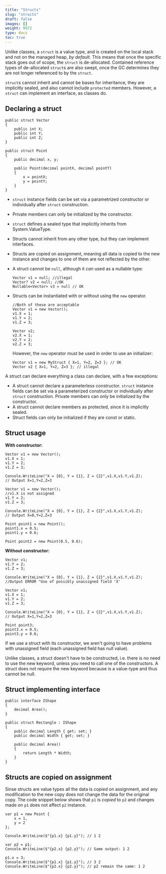 ```yaml
---
title: "Structs"
slug: "structs"
draft: false
images: []
weight: 9972
type: docs
toc: true
---
```


Unlike classes, a `struct` is a value type, and is created on the local stack and not on the managed heap, *by default*. This means that once the specific stack goes out of scope, the `struct` is de-allocated. Contained reference types of de-allocated `struct`s are also swept, once the GC determines they are not longer referenced to by the `struct`.

`struct`s cannot inherit and cannot be bases for inheritance, they are implicitly sealed, and also cannot include `protected` members. However, a `struct` can implement an interface, as classes do. 

## Declaring a struct
    public struct Vector 
    {
        public int X;
        public int Y;
        public int Z;
    }

    public struct Point
    {
        public decimal x, y;
        
        public Point(decimal pointX, decimal pointY)
        {
            x = pointX;
            y = pointY;
        }
    }

 - `struct` instance fields can be set via a parametrized constructor or individually after `struct` construction.
 - Private members can only be initialized by the constructor.
 - `struct` defines a sealed type that implicitly inherits from System.ValueType.  
 - Structs cannot inherit from any other type, but they can implement interfaces.
 - Structs are copied on assignment, meaning all data is copied to the new instance and changes to one of them are not reflected by the other. 
 - A struct cannot be `null`, although it *can* used as a nullable type:

       Vector v1 = null; //illegal
       Vector? v2 = null; //OK
       Nullable<Vector> v3 = null // OK

 - Structs can be instantiated with or without using the `new` operator.

       //Both of these are acceptable
       Vector v1 = new Vector();
       v1.X = 1;
       v1.Y = 2;
       v1.Z = 3;
    
       Vector v2;
       v2.X = 1;
       v2.Y = 2;
       v2.Z = 3;

    However, the `new` operator must be used in order to use an initializer:

       Vector v1 = new MyStruct { X=1, Y=2, Z=3 }; // OK
       Vector v2 { X=1, Y=2, Z=3 }; // illegal

A struct can declare everything a class can declare, with a few exceptions:  
 - A struct cannot declare a parameterless constructor. `struct` instance fields can be set via a parameterized constructor or individually after `struct` construction. Private members can only be initialized by the constructor.
 - A struct cannot declare members as protected, since it is implicitly sealed. 
 - Struct fields can only be initialized if they are const or static.

## Struct usage
**With constructor:**  

    Vector v1 = new Vector();
    v1.X = 1;
    v1.Y = 2;
    v1.Z = 3;
    
    Console.WriteLine("X = {0}, Y = {1}, Z = {2}",v1.X,v1.Y,v1.Z);
    // Output X=1,Y=2,Z=3

    Vector v1 = new Vector();
    //v1.X is not assigned
    v1.Y = 2;
    v1.Z = 3;
    
    Console.WriteLine("X = {0}, Y = {1}, Z = {2}",v1.X,v1.Y,v1.Z);
    // Output X=0,Y=2,Z=3

    Point point1 = new Point();
    point1.x = 0.5;
    point1.y = 0.6;
    
    Point point2 = new Point(0.5, 0.6);

**Without constructor:**

    Vector v1;
    v1.Y = 2;
    v1.Z = 3;
    
    Console.WriteLine("X = {0}, Y = {1}, Z = {2}",v1.X,v1.Y,v1.Z);
    //Output ERROR "Use of possibly unassigned field 'X'

    Vector v1;
    v1.X = 1;
    v1.Y = 2;
    v1.Z = 3;
    
    Console.WriteLine("X = {0}, Y = {1}, Z = {2}",v1.X,v1.Y,v1.Z);
    // Output X=1,Y=2,Z=3

    Point point3;
    point3.x = 0.5;
    point3.y = 0.6;

If we use a struct with its constructor, we aren't going to have problems with unassigned field (each unassigned field has null value).

Unlike classes, a struct doesn't have to be constructed, i.e. there is no need to use the new keyword, unless you need to call one of the constructors. A struct does not require the new keyword because is a value-type and thus cannot be null.

## Struct implementing interface
    public interface IShape
    {
        decimal Area();
    }
    
    public struct Rectangle : IShape
    {
        public decimal Length { get; set; }
        public decimal Width { get; set; }
    
        public decimal Area()
        {
            return Length * Width;
        }
    }

## Structs are copied on assignment
Sinse structs are value types all the data is _copied_ on assignment, and any modification to the new copy does not change the data for the original copy. The code snippet below shows that `p1` is _copied_ to `p2` and changes made on `p1` does not affect `p2` instance.

    var p1 = new Point {
        x = 1,
        y = 2
    };
    
    Console.WriteLine($"{p1.x} {p1.y}"); // 1 2
    
    var p2 = p1;
    Console.WriteLine($"{p2.x} {p2.y}"); // Same output: 1 2
    
    p1.x = 3;
    Console.WriteLine($"{p1.x} {p1.y}"); // 3 2
    Console.WriteLine($"{p2.x} {p2.y}"); // p2 remain the same: 1 2


